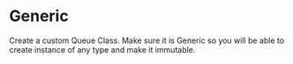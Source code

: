 # Generic
Create a custom Queue Class.  Make sure it is Generic so you will be able to create instance of any type and make it immutable.
